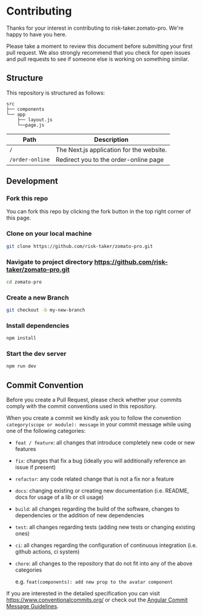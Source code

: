 # Contributing

Thanks for your interest in contributing to risk-taker.zomato-pro. We're happy to have you here.

Please take a moment to review this document before submitting your first pull request. We also strongly recommend that you check for open issues and pull requests to see if someone else is working on something similar.

<!-- If you need any help, feel free to reach out to [@shadcn](https://twitter.com/shadcn). -->

## Structure

This repository is structured as follows:

```
src
├── components
└── app
    ├── layout.js
    └──page.js
```


| Path                  | Description                              |
| --------------------- | ---------------------------------------- |
| `/`        | The Next.js application for the website. |
| `/order-online` | Redirect you to the order-online page    |


## Development

### Fork this repo

You can fork this repo by clicking the fork button in the top right corner of this page.

### Clone on your local machine

```bash
git clone https://github.com/risk-taker/zomato-pro.git
```


### Navigate to project directory https://github.com/risk-taker/zomato-pro.git

```bash
cd zomato-pro
```

### Create a new Branch

```bash
git checkout -b my-new-branch
```

### Install dependencies

```bash
npm install
```

### Start the dev server

```bash
npm run dev
```



## Commit Convention

Before you create a Pull Request, please check whether your commits comply with
the commit conventions used in this repository.

When you create a commit we kindly ask you to follow the convention
`category(scope or module): message` in your commit message while using one of
the following categories:

- `feat / feature`: all changes that introduce completely new code or new
  features
- `fix`: changes that fix a bug (ideally you will additionally reference an
  issue if present)
- `refactor`: any code related change that is not a fix nor a feature
- `docs`: changing existing or creating new documentation (i.e. README, docs for
  usage of a lib or cli usage)
- `build`: all changes regarding the build of the software, changes to
  dependencies or the addition of new dependencies
- `test`: all changes regarding tests (adding new tests or changing existing
  ones)
- `ci`: all changes regarding the configuration of continuous integration (i.e.
  github actions, ci system)
- `chore`: all changes to the repository that do not fit into any of the above
  categories

  e.g. `feat(components): add new prop to the avatar component`

If you are interested in the detailed specification you can visit
https://www.conventionalcommits.org/ or check out the
[Angular Commit Message Guidelines](https://github.com/angular/angular/blob/22b96b9/CONTRIBUTING.md#-commit-message-guidelines).

